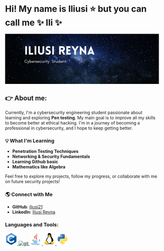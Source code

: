 # Hi! My name is Iliusi :star: but you can call me :sparkles: Ili :sparkles:

![](Encabezado.jpg)


## :point_right: About me:
Currently, I'm a cybersecurity engineering student passionate about learning and exploring **Pen testing**. My main goal is to improve all my skills to become better at ethical hacking. I'm in a journey of becoming a professional in cybersecurity, and I hope to keep getting better.

### 💡 What I'm Learning
- **Penetration Testing Techniques**
- **Networking & Security Fundamentals**
- **Learning Github basic**
- **Mathematics like Algebra**

Feel free to explore my projects, follow my progress, or collaborate with me on future security projects!

### 🌎 Connect with Me
- **GitHub**: [iliusi21](https://github.com/iliusi21)
- **LinkedIn**: [Iliusi Reyna](https://www.linkedin.com/in/iliusi-reyna-705a471a7/)



<h3 align="left">Languages and Tools:</h3>
<p align="left"> <a href="https://www.cprogramming.com/" target="_blank" rel="noreferrer"> <img src="https://raw.githubusercontent.com/devicons/devicon/master/icons/c/c-original.svg" alt="c" width="40" height="40"/> </a> <a href="https://git-scm.com/" target="_blank" rel="noreferrer"> <img src="https://www.vectorlogo.zone/logos/git-scm/git-scm-icon.svg" alt="git" width="40" height="40"/> </a> <a href="https://www.java.com" target="_blank" rel="noreferrer"> <img src="https://raw.githubusercontent.com/devicons/devicon/master/icons/java/java-original.svg" alt="java" width="40" height="40"/> </a> <a href="https://www.linux.org/" target="_blank" rel="noreferrer"> <img src="https://raw.githubusercontent.com/devicons/devicon/master/icons/linux/linux-original.svg" alt="linux" width="40" height="40"/> </a> <a href="https://www.python.org" target="_blank" rel="noreferrer"> <img src="https://raw.githubusercontent.com/devicons/devicon/master/icons/python/python-original.svg" alt="python" width="40" height="40"/> </a> </p>
